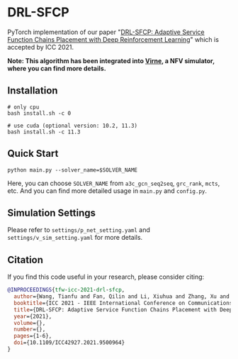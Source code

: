 # DRL-SFCP

PyTorch implementation of our paper "[DRL-SFCP: Adaptive Service Function Chains Placement with Deep Reinforcement Learning](https://ieeexplore.ieee.org/document/9500964)" which is accepted by ICC 2021.


**Note: 
This algorithm has been integrated into [Virne](https://github.com/GeminiLight/virne), a NFV simulator, where you can find more details.**

## Installation

```shell
# only cpu
bash install.sh -c 0

# use cuda (optional version: 10.2, 11.3)
bash install.sh -c 11.3
```

## Quick Start

```shell
python main.py --solver_name=$SOLVER_NAME
```

Here, you can choose `SOLVER_NAME` from `a3c_gcn_seq2seq`, `grc_rank`, `mcts`, etc. And you can find more detailed usage in `main.py` and `config.py`.

## Simulation Settings

Please refer to `settings/p_net_setting.yaml` and `settings/v_sim_setting.yaml` for more details.

## Citation

If you find this code useful in your research, please consider citing:

```bibtex
@INPROCEEDINGS{tfw-icc-2021-drl-sfcp,
  author={Wang, Tianfu and Fan, Qilin and Li, Xiuhua and Zhang, Xu and Xiong, Qingyu and Fu, Shu and Gao, Min},
  booktitle={ICC 2021 - IEEE International Conference on Communications}, 
  title={DRL-SFCP: Adaptive Service Function Chains Placement with Deep Reinforcement Learning}, 
  year={2021},
  volume={},
  number={},
  pages={1-6},
  doi={10.1109/ICC42927.2021.9500964}
}
```
